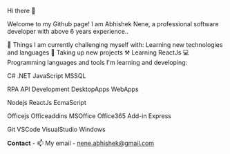 Hi there 👋

Welcome to my Github page! I am Abhishek Nene, a professional software developer with above 6 years experience..

🦾 Things I am currently challenging myself with:
Learning new technologies and languages 💠
Taking up new projects ⚒️
Learning ReactJs 
💻 Programming languages and tools I'm learning and developing:

C# .NET JavaScript MSSQL

RPA API Development DesktopApps WebApps

Nodejs ReactJs EcmaScript

Officejs Officeaddins MSOffice Office365 Add-in Express

Git VSCode VisualStudio Windows


**Contact** - 📫 My email - nene.abhishek@gmail.com


<!---
abhisheknene007/abhisheknene007 is a ✨ special ✨ repository because its `README.md` (this file) appears on your GitHub profile.
You can click the Preview link to take a look at your changes.
--->
